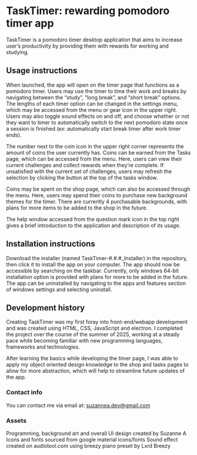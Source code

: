 # TaskTimer: rewarding pomodoro timer app
TaskTimer is a pomodoro timer desktop application that aims to increase user’s productivity by providing them with rewards for working and studying.

## Usage instructions 

When launched, the app will open on the timer page that functions as a pomodoro timer. Users may use the timer to time their work and breaks by navigating between the “study”, “long break”, and “short break” options. The lengths of each timer option can be changed in the settings menu, which may be accessed from the menu or gear icon in the upper right. Users may also toggle sound effects on and off, and choose whether or not they want to timer to automatically switch to the next pomodoro state once a session is finished (ex: automatically start break timer after work timer ends).

The number next to the coin icon in the upper right corner represents the amount of coins the user currently has. Coins can be earned from the Tasks page, which can be accessed from the menu. Here, users can view their current challenges and collect rewards when they’re complete. If unsatisfied with the current set of challenges, users may refresh the selection by clicking the button at the top of the tasks window.

Coins may be spent on the shop page, which can also be accessed through the menu. Here, users may spend their coins to purchase new background themes for the timer. There are currently 4 purchasable backgrounds, with plans for more items to be added to the shop in the future.

The help window accessed from the question mark icon in the top right gives a brief introduction to the application and description of its usage.

## Installation instructions

Download the installer (named TaskTimer-#.#.#_Installer) in the repository, then click it to install the app on your computer. The app should now be accessible by searching on the taskbar. Currently, only windows 64-bit installation option is provided with plans for more to be added in the future. The app can be uninstalled by navigating to the apps and features section of windows settings and selecting uninstall. 

## Development history 

Creating TaskTimer was my first foray into front-end/webapp development and was created using HTML, CSS, JavaScript and electron. I completed the project over the course of the summer of 2025, working at a steady pace while becoming familiar with new programming languages, frameworks and technologies.

After learning the basics while developing the timer page, I was able to apply my object oriented design knowledge to the shop and tasks pages to allow for more abstraction, which will help to streamline future updates of the app.

### Contact info
You can contact me via email at: suzannea.dev@gmail.com

### Assets
Programming, background art and overall UI design created by Suzanne A  
Icons and fonts sourced from google material icons/fonts
Sound effect created on audiotool.com using breezy piano preset by Lxrd Breezy
